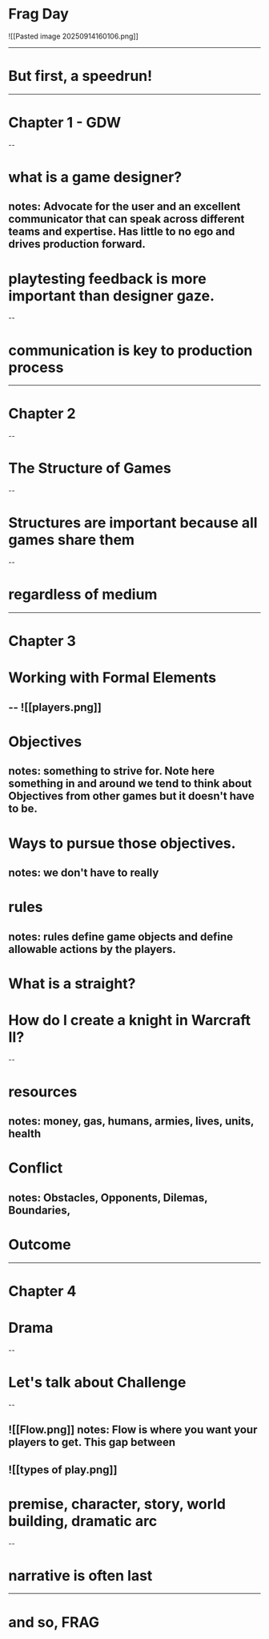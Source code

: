 # Frag Day
![[Pasted image 20250914160106.png]]

---
# But first, a speedrun!
---
# Chapter 1 - GDW
--
# what is a game designer?
notes: Advocate for the user and an excellent communicator that can speak across different teams and expertise. Has little to no ego and drives production forward. 
--
# playtesting feedback is more important than designer gaze.
--
# communication is key to production process 
---
# Chapter 2
--
# The Structure of Games
--
# Structures are important because all games share them
--
# regardless of medium
---
# Chapter 3
# Working with Formal Elements
--
![[players.png]]
--
# Objectives
notes: something to strive for. Note here something in and around we tend to think about Objectives from other games but it doesn't have to be.
--
# Ways to pursue those objectives.
notes: we don't have to really 
--
# rules
notes: rules define game objects and define allowable actions by the players. 
--
# What is a straight?
# How do I create a knight in Warcraft II?
--
# resources
notes: money, gas, humans, armies, lives, units, health 
--
# Conflict
notes: Obstacles, Opponents, Dilemas, Boundaries, 
--
# Outcome
---
# Chapter 4
# Drama
--
# Let's talk about Challenge
--

![[Flow.png]]
notes: Flow is where you want your players to get. This gap between 
--
![[types of play.png]]
--
# premise, character, story, world building, dramatic arc
--
# narrative is often last
---
# and so, FRAG